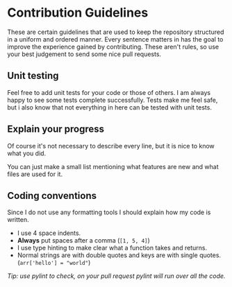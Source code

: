 # Contribution Guidelines

These are certain guidelines that are used to keep the repository 
structured in a uniform and ordered manner.
Every sentence matters in has the goal to improve the experience gained by contributing.
These aren't rules, so use your best judgement to send some nice pull requests.

## Unit testing
Feel free to add unit tests for your code or those of others. 
I am always happy to see some tests complete successfully.
Tests make me feel safe, but i also know that not everything in here can be tested with unit tests.

## Explain your progress
Of course it's not necessary to describe every line, but it is nice to know what you did.

You can just make a small list mentioning what features are new and what files are used for it.

## Coding conventions
Since I do not use any formatting tools I should explain how my code is written.

- I use 4 space indents.
- **Always** put spaces after a comma (`[1, 5, 4]`)
- I use type hinting to make clear what a function takes and returns.
- Normal strings are with double quotes and keys are with single quotes. (`arr['hello'] = "world"`) 

*Tip: use pylint to check, on your pull request pylint will run over all the code.*